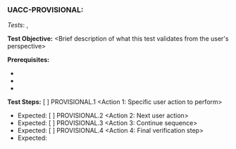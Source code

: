 ### UACC-PROVISIONAL<id>: <Short Description>
*Tests*: <REQ-id1>,<REQ-id2> 

**Test Objective:**
<Brief description of what this test validates from the user's perspective>

**Prerequisites:**
- <System state required before test>
- <Data setup needed>
- <setup instructions>

**Test Steps:**
[ ] PROVISIONAL<id>.1 <Action 1: Specific user action to perform>
   - Expected: <What should happen>
[ ] PROVISIONAL<id>.2 <Action 2: Next user action>
   - Expected: <What should happen>
[ ] PROVISIONAL<id>.3 <Action 3: Continue sequence>
   - Expected: <What should happen>
[ ] PROVISIONAL<id>.4 <Action 4: Final verification step>
   - Expected: <Final expected outcome>

